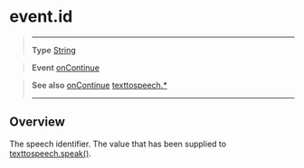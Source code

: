 # event.id

> --------------------- ------------------------------------------------------------------------------------------
> __Type__              [String](https://docs.coronalabs.com/api/type/String.html)

> __Event__             [onContinue](/plugin/texttospeech/event/onContinue/index.md)

> __See also__          [onContinue](/plugin/texttospeech/event/onContinue/index.md)
>						[texttospeech.*](/plugin/texttospeech/index.md)
> --------------------- ------------------------------------------------------------------------------------------

## Overview

The speech identifier. The value that has been supplied to [texttospeech.speak()](/plugin/texttospeech/speak.md).